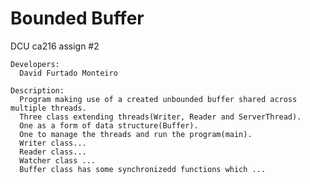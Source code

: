 # Bounded Buffer 
DCU ca216 assign #2

	Developers:
	  David Furtado Monteiro

	Description:
	  Program making use of a created unbounded buffer shared across multiple threads.
	  Three class extending threads(Writer, Reader and ServerThread).
	  One as a form of data structure(Buffer).
	  One to manage the threads and run the program(main).
	  Writer class...
	  Reader class...
	  Watcher class ...
	  Buffer class has some synchronizedd functions which ...
